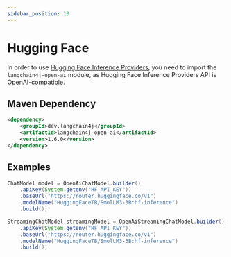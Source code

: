 ```yaml
---
sidebar_position: 10
---
```


# Hugging Face

In order to use [Hugging Face Inference Providers](https://huggingface.co/docs/inference-providers/index),
you need to import the `langchain4j-open-ai` module, as Hugging Face Inference Providers API is OpenAI-compatible.


## Maven Dependency

```xml
<dependency>
    <groupId>dev.langchain4j</groupId>
    <artifactId>langchain4j-open-ai</artifactId>
    <version>1.6.0</version>
</dependency>
```

## Examples

```java
ChatModel model = OpenAiChatModel.builder()
    .apiKey(System.getenv("HF_API_KEY"))
    .baseUrl("https://router.huggingface.co/v1")
    .modelName("HuggingFaceTB/SmolLM3-3B:hf-inference")
    .build();

StreamingChatModel streamingModel = OpenAiStreamingChatModel.builder()
    .apiKey(System.getenv("HF_API_KEY"))
    .baseUrl("https://router.huggingface.co/v1")
    .modelName("HuggingFaceTB/SmolLM3-3B:hf-inference")
    .build();
```

